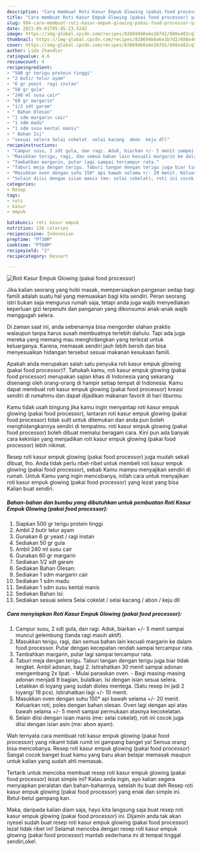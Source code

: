```yaml
---
description: "Cara membuat Roti Kasur Empuk Glowing (pakai food processor) yang lezat Untuk Jualan"
title: "Cara membuat Roti Kasur Empuk Glowing (pakai food processor) yang lezat Untuk Jualan"
slug: 994-cara-membuat-roti-kasur-empuk-glowing-pakai-food-processor-yang-lezat-untuk-jualan
date: 2021-05-01T05:45:23.524Z
image: https://img-global.cpcdn.com/recipes/828694b0a6e1b7d2/680x482cq70/roti-kasur-empuk-glowing-pakai-food-processor-foto-resep-utama.jpg
thumbnail: https://img-global.cpcdn.com/recipes/828694b0a6e1b7d2/680x482cq70/roti-kasur-empuk-glowing-pakai-food-processor-foto-resep-utama.jpg
cover: https://img-global.cpcdn.com/recipes/828694b0a6e1b7d2/680x482cq70/roti-kasur-empuk-glowing-pakai-food-processor-foto-resep-utama.jpg
author: Lida Chandler
ratingvalue: 4.6
reviewcount: 4
recipeingredient:
- "500 gr terigu protein tinggi"
- "2 butir telur ayam"
- "6 gr yeast  ragi instan"
- "50 gr gula"
- "240 ml susu cair"
- "60 gr margarin"
- "1/2 sdt garam"
- " Bahan Olesan"
- "1 sdm margarin cair"
- "1 sdm madu"
- "1 sdm susu kental manis"
- " Bahan Isi"
- "sesuai selera Selai cokelat  selai kacang  abon  keju dll"
recipeinstructions:
- "Campur susu, 2 sdt gula, dan ragi. Aduk, biarkan +/- 5 menit sampai muncul gelembung (tanda ragi masih aktif)."
- "Masukkan terigu, ragi, dan semua bahan lain kecuali margarin ke dalam food processor. Putar dengan kecepatan rendah sampai tercampur rata."
- "Tambahkan margarin, putar lagi sampai tercampur rata."
- "Taburi meja dengan terigu. Taburi tangan dengan terigu juga biar tidak lengket. Ambil adonan, bagi 2. Istirahatkan 30 menit sampai adonan mengembang 2x lipat. Mulai panaskan oven. Bagi masing-masing adonan menjadi 9 bagian, bulatkan. Isi dengan isian sesua selera. Letakkan di loyang yang sudah dioles mentega. (Satu resep ini jadi 2 loyang/ 18 pcs). Istirahatkan lagi +/- 10 menit."
- "Masukkan oven dengan suhu 150° api bawah selama +/- 20 menit. Keluarkan roti, poles dengan bahan olesan. Oven lagi dengan api atas bawah selama +/- 5 menit sampai permukaan atasnya kecokelatan."
- "Selain diisi dengan isian manis (me: selai cokelat), roti ini cocok juga diisi dengan isian asin (me: abon ayam)."
categories:
- Resep
tags:
- roti
- kasur
- empuk

katakunci: roti kasur empuk 
nutrition: 226 calories
recipecuisine: Indonesian
preptime: "PT30M"
cooktime: "PT60M"
recipeyield: "2"
recipecategory: Dessert

---
```



![Roti Kasur Empuk Glowing (pakai food processor)](https://img-global.cpcdn.com/recipes/828694b0a6e1b7d2/680x482cq70/roti-kasur-empuk-glowing-pakai-food-processor-foto-resep-utama.jpg)

Jika kalian seorang yang hobi masak, mempersiapkan panganan sedap bagi famili adalah suatu hal yang memuaskan bagi kita sendiri. Peran seorang istri bukan saja mengurus rumah saja, tetapi anda juga wajib menyediakan keperluan gizi terpenuhi dan panganan yang dikonsumsi anak-anak wajib menggugah selera.

Di zaman  saat ini, anda sebenarnya bisa mengorder olahan praktis walaupun tanpa harus susah membuatnya terlebih dahulu. Tapi ada juga mereka yang memang mau menghidangkan yang terlezat untuk keluarganya. Karena, memasak sendiri jauh lebih bersih dan bisa menyesuaikan hidangan tersebut sesuai makanan kesukaan famili. 



Apakah anda merupakan salah satu penyuka roti kasur empuk glowing (pakai food processor)?. Tahukah kamu, roti kasur empuk glowing (pakai food processor) merupakan sajian khas di Indonesia yang sekarang disenangi oleh orang-orang di hampir setiap tempat di Indonesia. Kamu dapat membuat roti kasur empuk glowing (pakai food processor) kreasi sendiri di rumahmu dan dapat dijadikan makanan favorit di hari liburmu.

Kamu tidak usah bingung jika kamu ingin menyantap roti kasur empuk glowing (pakai food processor), lantaran roti kasur empuk glowing (pakai food processor) tidak sulit untuk ditemukan dan anda pun boleh menghidangkannya sendiri di tempatmu. roti kasur empuk glowing (pakai food processor) boleh dibuat memalui beragam cara. Kini pun ada banyak cara kekinian yang menjadikan roti kasur empuk glowing (pakai food processor) lebih nikmat.

Resep roti kasur empuk glowing (pakai food processor) juga mudah sekali dibuat, lho. Anda tidak perlu ribet-ribet untuk membeli roti kasur empuk glowing (pakai food processor), sebab Kamu mampu menyajikan sendiri di rumah. Untuk Kamu yang ingin mencobanya, inilah cara untuk menyajikan roti kasur empuk glowing (pakai food processor) yang lezat yang bisa Kalian buat sendiri.

<!--inarticleads1-->

##### Bahan-bahan dan bumbu yang dibutuhkan untuk pembuatan Roti Kasur Empuk Glowing (pakai food processor):

1. Siapkan 500 gr terigu protein tinggi
1. Ambil 2 butir telur ayam
1. Gunakan 6 gr yeast / ragi instan
1. Sediakan 50 gr gula
1. Ambil 240 ml susu cair
1. Gunakan 60 gr margarin
1. Sediakan 1/2 sdt garam
1. Sediakan  Bahan Olesan:
1. Sediakan 1 sdm margarin cair
1. Sediakan 1 sdm madu
1. Sediakan 1 sdm susu kental manis
1. Sediakan  Bahan Isi:
1. Sediakan sesuai selera Selai cokelat / selai kacang / abon / keju dll




<!--inarticleads2-->

##### Cara menyiapkan Roti Kasur Empuk Glowing (pakai food processor):

1. Campur susu, 2 sdt gula, dan ragi. Aduk, biarkan +/- 5 menit sampai muncul gelembung (tanda ragi masih aktif).
1. Masukkan terigu, ragi, dan semua bahan lain kecuali margarin ke dalam food processor. Putar dengan kecepatan rendah sampai tercampur rata.
1. Tambahkan margarin, putar lagi sampai tercampur rata.
1. Taburi meja dengan terigu. Taburi tangan dengan terigu juga biar tidak lengket. Ambil adonan, bagi 2. Istirahatkan 30 menit sampai adonan mengembang 2x lipat. - Mulai panaskan oven. - Bagi masing-masing adonan menjadi 9 bagian, bulatkan. Isi dengan isian sesua selera. Letakkan di loyang yang sudah dioles mentega. (Satu resep ini jadi 2 loyang/ 18 pcs). Istirahatkan lagi +/- 10 menit.
1. Masukkan oven dengan suhu 150° api bawah selama +/- 20 menit. Keluarkan roti, poles dengan bahan olesan. Oven lagi dengan api atas bawah selama +/- 5 menit sampai permukaan atasnya kecokelatan.
1. Selain diisi dengan isian manis (me: selai cokelat), roti ini cocok juga diisi dengan isian asin (me: abon ayam).




Wah ternyata cara membuat roti kasur empuk glowing (pakai food processor) yang nikamt tidak rumit ini gampang banget ya! Semua orang bisa mencobanya. Resep roti kasur empuk glowing (pakai food processor) Sangat cocok banget buat kamu yang baru akan belajar memasak maupun untuk kalian yang sudah ahli memasak.

Tertarik untuk mencoba membuat resep roti kasur empuk glowing (pakai food processor) lezat simple ini? Kalau anda ingin, ayo kalian segera menyiapkan peralatan dan bahan-bahannya, setelah itu buat deh Resep roti kasur empuk glowing (pakai food processor) yang enak dan simple ini. Betul-betul gampang kan. 

Maka, daripada kalian diam saja, hayo kita langsung saja buat resep roti kasur empuk glowing (pakai food processor) ini. Dijamin anda tak akan nyesel sudah buat resep roti kasur empuk glowing (pakai food processor) lezat tidak ribet ini! Selamat mencoba dengan resep roti kasur empuk glowing (pakai food processor) mantab sederhana ini di tempat tinggal sendiri,oke!.

